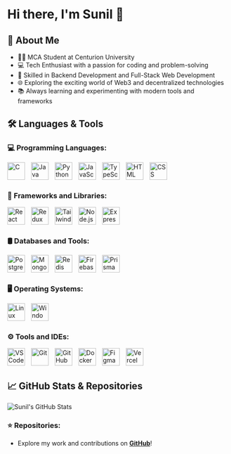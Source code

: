 # Hi there, I'm Sunil 👋  

## 🚀 About Me  

- 🧑‍🎓 MCA Student at Centurion University  
- 💻 Tech Enthusiast with a passion for coding and problem-solving  
- 🔧 Skilled in Backend Development and Full-Stack Web Development  
- 🌐 Exploring the exciting world of Web3 and decentralized technologies  
- 📚 Always learning and experimenting with modern tools and frameworks  

## 🛠️ Languages & Tools  

### 💻 Programming Languages:  
<img src="https://img.icons8.com/color/48/000000/c-programming.png" alt="C" width="40" height="40" style="margin-right: 10px;">
<img src="https://img.icons8.com/fluency/48/000000/java-coffee-cup-logo.png" alt="Java" width="40" height="40" style="margin-right: 10px;">
<img src="https://img.icons8.com/fluency/48/000000/python.png" alt="Python" width="40" height="40" style="margin-right: 10px;">
<img src="https://img.icons8.com/fluency/48/000000/javascript.png" alt="JavaScript" width="40" height="40" style="margin-right: 10px;">
<img src="https://img.icons8.com/fluency/48/000000/typescript.png" alt="TypeScript" width="40" height="40" style="margin-right: 10px;">
<img src="https://img.icons8.com/fluency/48/000000/html-5.png" alt="HTML" width="40" height="40" style="margin-right: 10px;">
<img src="https://img.icons8.com/fluency/48/000000/css3.png" alt="CSS" width="40" height="40" style="margin-right: 10px;">  

### 🧱 Frameworks and Libraries:  
<img src="https://img.icons8.com/fluency/48/000000/react.png" alt="React" width="40" height="40" style="margin-right: 10px;">
<img src="https://img.icons8.com/fluency/48/000000/redux.png" alt="Redux" width="40" height="40" style="margin-right: 10px;">
<img src="https://img.icons8.com/fluency/48/000000/tailwindcss.png" alt="Tailwind CSS" width="40" height="40" style="margin-right: 10px;">
<img src="https://img.icons8.com/fluency/48/000000/nodejs.png" alt="Node.js" width="40" height="40" style="margin-right: 10px;">
<img src="https://img.icons8.com/fluency/48/000000/express.png" alt="Express.js" width="40" height="40" style="margin-right: 10px;">  

### 🛢️ Databases and Tools:  
<img src="https://img.icons8.com/fluency/48/000000/postgresql.png" alt="PostgreSQL" width="40" height="40" style="margin-right: 10px;">
<img src="https://img.icons8.com/fluency/48/000000/mongodb.png" alt="MongoDB" width="40" height="40" style="margin-right: 10px;">
<img src="https://img.icons8.com/fluency/48/000000/redis.png" alt="Redis" width="40" height="40" style="margin-right: 10px;">
<img src="https://img.icons8.com/fluency/48/000000/firebase.png" alt="Firebase" width="40" height="40" style="margin-right: 10px;">
<img src="https://img.icons8.com/fluency/48/000000/prisma.png" alt="Prisma" width="40" height="40" style="margin-right: 10px;">  

### 🖥️ Operating Systems:  
<img src="https://img.icons8.com/fluency/48/000000/linux.png" alt="Linux" width="40" height="40" style="margin-right: 10px;">
<img src="https://img.icons8.com/fluency/48/000000/windows-10.png" alt="Windows" width="40" height="40" style="margin-right: 10px;">  

### ⚙️ Tools and IDEs:  
<img src="https://img.icons8.com/fluency/48/000000/visual-studio-code-2019.png" alt="VS Code" width="40" height="40" style="margin-right: 10px;">
<img src="https://img.icons8.com/fluency/48/000000/git.png" alt="Git" width="40" height="40" style="margin-right: 10px;">
<img src="https://img.icons8.com/fluency/48/000000/github.png" alt="GitHub" width="40" height="40" style="margin-right: 10px;">
<img src="https://img.icons8.com/fluency/48/000000/docker.png" alt="Docker" width="40" height="40" style="margin-right: 10px;">
<img src="https://img.icons8.com/fluency/48/000000/figma.png" alt="Figma" width="40" height="40" style="margin-right: 10px;">
<img src="https://img.icons8.com/fluency/48/000000/vercel.png" alt="Vercel" width="40" height="40" style="margin-right: 10px;">  

## 📈 GitHub Stats & Repositories  

![Sunil's GitHub Stats](https://github-readme-stats.vercel.app/api?username=sunil8521&show_icons=true&theme=radical)  

### ⭐️ Repositories:  
- Explore my work and contributions on **[GitHub](https://github.com/sunil8521)**!  
